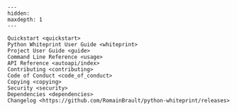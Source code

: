 <!--
SPDX-FileCopyrightText: © 2023 Romain Brault <mail@romainbrault.com>

SPDX-License-Identifier: MIT
-->

```{include} ../README.md

```

[license]: license
[contributor guide]: contributing
[command-line reference]: usage

```{toctree}
---
hidden:
maxdepth: 1
---

Quickstart <quickstart>
Python Whiteprint User Guide <whiteprint>
Project User Guide <guide>
Command Line Reference <usage>
API Reference <autoapi/index>
Contributing <contributing>
Code of Conduct <code_of_conduct>
Copying <copying>
Security <security>
Dependencies <dependencies>
Changelog <https://github.com/RomainBrault/python-whiteprint/releases>
```
